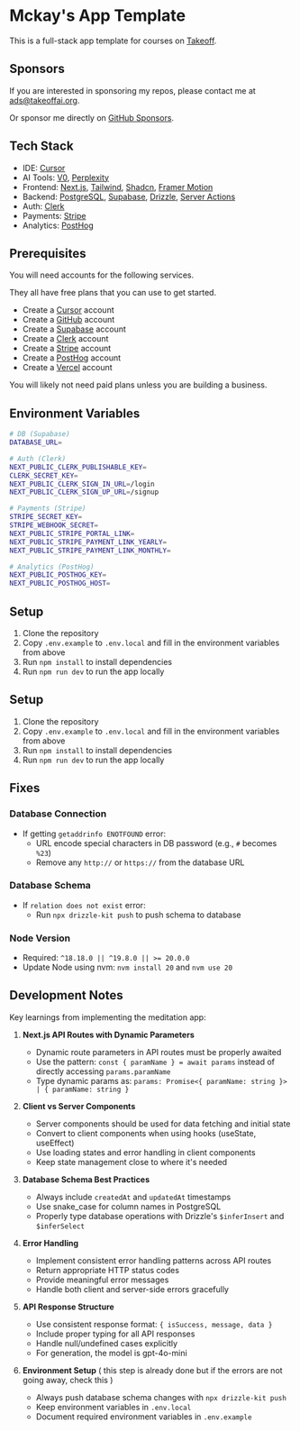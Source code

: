 # Mckay's App Template

This is a full-stack app template for courses on [Takeoff](https://JoinTakeoff.com/).

## Sponsors

If you are interested in sponsoring my repos, please contact me at [ads@takeoffai.org](mailto:ads@takeoffai.org).

Or sponsor me directly on [GitHub Sponsors](https://github.com/sponsors/mckaywrigley).

## Tech Stack

- IDE: [Cursor](https://www.cursor.com/)
- AI Tools: [V0](https://v0.dev/), [Perplexity](https://www.perplexity.com/)
- Frontend: [Next.js](https://nextjs.org/docs), [Tailwind](https://tailwindcss.com/docs/guides/nextjs), [Shadcn](https://ui.shadcn.com/docs/installation), [Framer Motion](https://www.framer.com/motion/introduction/)
- Backend: [PostgreSQL](https://www.postgresql.org/about/), [Supabase](https://supabase.com/), [Drizzle](https://orm.drizzle.team/docs/get-started-postgresql), [Server Actions](https://nextjs.org/docs/app/building-your-application/data-fetching/server-actions-and-mutations)
- Auth: [Clerk](https://clerk.com/)
- Payments: [Stripe](https://stripe.com/)
- Analytics: [PostHog](https://posthog.com/)

## Prerequisites

You will need accounts for the following services.

They all have free plans that you can use to get started.

- Create a [Cursor](https://www.cursor.com/) account
- Create a [GitHub](https://github.com/) account
- Create a [Supabase](https://supabase.com/) account
- Create a [Clerk](https://clerk.com/) account
- Create a [Stripe](https://stripe.com/) account
- Create a [PostHog](https://posthog.com/) account
- Create a [Vercel](https://vercel.com/) account

You will likely not need paid plans unless you are building a business.

## Environment Variables

```bash
# DB (Supabase)
DATABASE_URL=

# Auth (Clerk)
NEXT_PUBLIC_CLERK_PUBLISHABLE_KEY=
CLERK_SECRET_KEY=
NEXT_PUBLIC_CLERK_SIGN_IN_URL=/login
NEXT_PUBLIC_CLERK_SIGN_UP_URL=/signup

# Payments (Stripe)
STRIPE_SECRET_KEY=
STRIPE_WEBHOOK_SECRET=
NEXT_PUBLIC_STRIPE_PORTAL_LINK=
NEXT_PUBLIC_STRIPE_PAYMENT_LINK_YEARLY=
NEXT_PUBLIC_STRIPE_PAYMENT_LINK_MONTHLY=

# Analytics (PostHog)
NEXT_PUBLIC_POSTHOG_KEY=
NEXT_PUBLIC_POSTHOG_HOST=
```

## Setup

1. Clone the repository
2. Copy `.env.example` to `.env.local` and fill in the environment variables from above
3. Run `npm install` to install dependencies
4. Run `npm run dev` to run the app locally


## Setup

1. Clone the repository
2. Copy `.env.example` to `.env.local` and fill in the environment variables from above
3. Run `npm install` to install dependencies
4. Run `npm run dev` to run the app locally

## Fixes

### Database Connection
- If getting `getaddrinfo ENOTFOUND` error:
  - URL encode special characters in DB password (e.g., `#` becomes `%23`)
  - Remove any `http://` or `https://` from the database URL

### Database Schema
- If `relation does not exist` error:
  - Run `npx drizzle-kit push` to push schema to database

### Node Version
- Required: `^18.18.0 || ^19.8.0 || >= 20.0.0`
- Update Node using nvm: `nvm install 20` and `nvm use 20`

## Development Notes

Key learnings from implementing the meditation app:


1. **Next.js API Routes with Dynamic Parameters**
   - Dynamic route parameters in API routes must be properly awaited
   - Use the pattern: `const { paramName } = await params` instead of directly accessing `params.paramName`
   - Type dynamic params as: `params: Promise<{ paramName: string }> | { paramName: string }`

2. **Client vs Server Components**
   - Server components should be used for data fetching and initial state
   - Convert to client components when using hooks (useState, useEffect)
   - Use loading states and error handling in client components
   - Keep state management close to where it's needed

3. **Database Schema Best Practices**
   - Always include `createdAt` and `updatedAt` timestamps
   - Use snake_case for column names in PostgreSQL
   - Properly type database operations with Drizzle's `$inferInsert` and `$inferSelect`

4. **Error Handling**
   - Implement consistent error handling patterns across API routes
   - Return appropriate HTTP status codes
   - Provide meaningful error messages
   - Handle both client and server-side errors gracefully

5. **API Response Structure**
   - Use consistent response format: `{ isSuccess, message, data }`
   - Include proper typing for all API responses
   - Handle null/undefined cases explicitly
   - For generation, the model is gpt-4o-mini

6. **Environment Setup** ( this step is already done but if the errors are not going away, check this )
   - Always push database schema changes with `npx drizzle-kit push`
   - Keep environment variables in `.env.local`
   - Document required environment variables in `.env.example`

